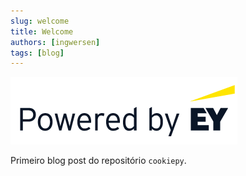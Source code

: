 ```yaml
---
slug: welcome
title: Welcome
authors: [ingwersen]
tags: [blog]
---
```


![EY Logo](./EY_logo.gif)

Primeiro blog post do repositório `cookiepy`.
